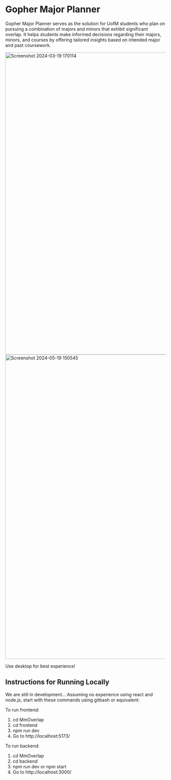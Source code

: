 # Gopher Major Planner
Gopher Major Planner serves as the solution for UofM students who plan on pursuing a combination of majors and minors that exhibit significant overlap. It helps students make informed decisions regarding their majors, minors, and courses by offering tailored insights based on intended major and past coursework.

<img width="947" alt="Screenshot 2024-03-19 170114" src="https://github.com/stevennTam/MmOverlap/assets/60487779/92e2594e-303e-491b-9f73-2edba1851319">
<img width="954" alt="Screenshot 2024-05-19 150545" src="https://github.com/stevennTam/MmOverlap/assets/60487779/23f379e4-5ce0-45de-96a9-ce630a610401">

Use desktop for best experience!
## Instructions for Running Locally
We are still in development...
Assuming no experience using react and node.js, start with these commands 
using gitbash or equivalent:

To run frontend:
1. cd MmOverlap
2. cd frontend
3. npm run dev
4. Go to http://localhost:5173/

To run backend:
1. cd MmOverlap
2. cd backend
3. npm run dev
or npm start
4. Go to http://localhost:3000/
